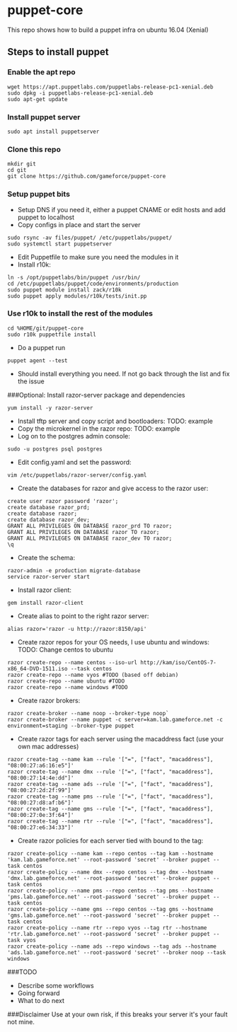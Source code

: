 # puppet-core
  This repo shows how to build a puppet infra on ubuntu 16.04 (Xenial)

## Steps to install puppet
### Enable the apt repo
``` 
wget https://apt.puppetlabs.com/puppetlabs-release-pc1-xenial.deb
sudo dpkg -i puppetlabs-release-pc1-xenial.deb
sudo apt-get update
```

### Install puppet server
```
sudo apt install puppetserver
```

### Clone this repo
```
mkdir git
cd git
git clone https://github.com/gameforce/puppet-core
```

### Setup puppet bits
- Setup DNS if you need it, either a puppet CNAME or edit hosts and add puppet to localhost
- Copy configs in place and start the server
```
sudo rsync -av files/puppet/ /etc/puppetlabs/puppet/
sudo systemctl start puppetserver
```
- Edit Puppetfile to make sure you need the modules in it
- Install r10k:
```
ln -s /opt/puppetlabs/bin/puppet /usr/bin/
cd /etc/puppetlabs/puppet/code/environments/production
sudo puppet module install zack/r10k
sudo puppet apply modules/r10k/tests/init.pp
```

### Use r10k to install the rest of the modules
```
cd %HOME/git/puppet-core
sudo r10k puppetfile install
```
- Do a puppet run
```
puppet agent --test
```
- Should install everything you need. If not go back through the list and fix the issue


###Optional: Install razor-server package and dependencies
```
yum install -y razor-server
```
- Install tftp server and copy script and bootloaders:
TODO: example
- Copy the microkernel in the razor repo:
TODO: example
- Log on to the postgres admin console:
```
sudo -u postgres psql postgres
```
- Edit config.yaml and set the password:
```
vim /etc/puppetlabs/razor-server/config.yaml
```
- Create the databases for razor and give access to the razor user:
```
create user razor password 'razor';
create database razor_prd;
create database razor;
create database razor_dev;
GRANT ALL PRIVILEGES ON DATABASE razor_prd TO razor;
GRANT ALL PRIVILEGES ON DATABASE razor TO razor;
GRANT ALL PRIVILEGES ON DATABASE razor_dev TO razor;
\q
```
- Create the schema:
```
razor-admin -e production migrate-database
service razor-server start
```
- Install razor client:
```
gem install razor-client
```

- Create alias to point to the right razor server:
```
alias razor='razor -u http://razor:8150/api'
```
- Create razor repos for your OS needs, I use ubuntu and windows:
TODO: Change centos to ubuntu
```
razor create-repo --name centos --iso-url http://kam/iso/CentOS-7-x86_64-DVD-1511.iso --task centos
razor create-repo --name vyos #TODO (based off debian)
razor create-repo --name ubuntu #TODO
razor create-repo --name windows #TODO
```
- Create razor brokers:
```
razor create-broker --name noop --broker-type noop`
razor create-broker --name puppet -c server=kam.lab.gameforce.net -c environment=staging --broker-type puppet
```
- Create razor tags for each server using the macaddress fact (use your own mac addresses)
```
razor create-tag --name kam --rule '["=", ["fact", "macaddress"], "08:00:27:a6:16:e5"]'
razor create-tag --name dmx --rule '["=", ["fact", "macaddress"], "08:00:27:14:4e:dd"]'
razor create-tag --name ads --rule '["=", ["fact", "macaddress"], "08:00:27:2d:2f:99"]'
razor create-tag --name pms --rule '["=", ["fact", "macaddress"], "08:00:27:d8:af:b6"]'
razor create-tag --name gms --rule '["=", ["fact", "macaddress"], "08:00:27:0e:3f:64"]'
razor create-tag --name rtr --rule '["=", ["fact", "macaddress"], "08:00:27:e6:34:33"]'
```
- Create razor policies for each server tied with bound to the tag:
```
razor create-policy --name kam --repo centos --tag kam --hostname 'kam.lab.gameforce.net' --root-password 'secret' --broker puppet --task centos
razor create-policy --name dmx --repo centos --tag dmx --hostname 'dmx.lab.gameforce.net' --root-password 'secret' --broker puppet --task centos
razor create-policy --name pms --repo centos --tag pms --hostname 'pms.lab.gameforce.net' --root-password 'secret' --broker puppet --task centos
razor create-policy --name gms --repo centos --tag gms --hostname 'gms.lab.gameforce.net' --root-password 'secret' --broker puppet --task centos
razor create-policy --name rtr --repo vyos --tag rtr --hostname 'rtr.lab.gameforce.net' --root-password 'secret' --broker puppet --task vyos
razor create-policy --name ads --repo windows --tag ads --hostname 'ads.lab.gameforce.net' --root-password 'secret' --broker noop --task windows
```
###TODO
- Describe some workflows
- Going forward
- What to do next

###Disclaimer
Use at your own risk, if this breaks your server it's your fault not mine.
